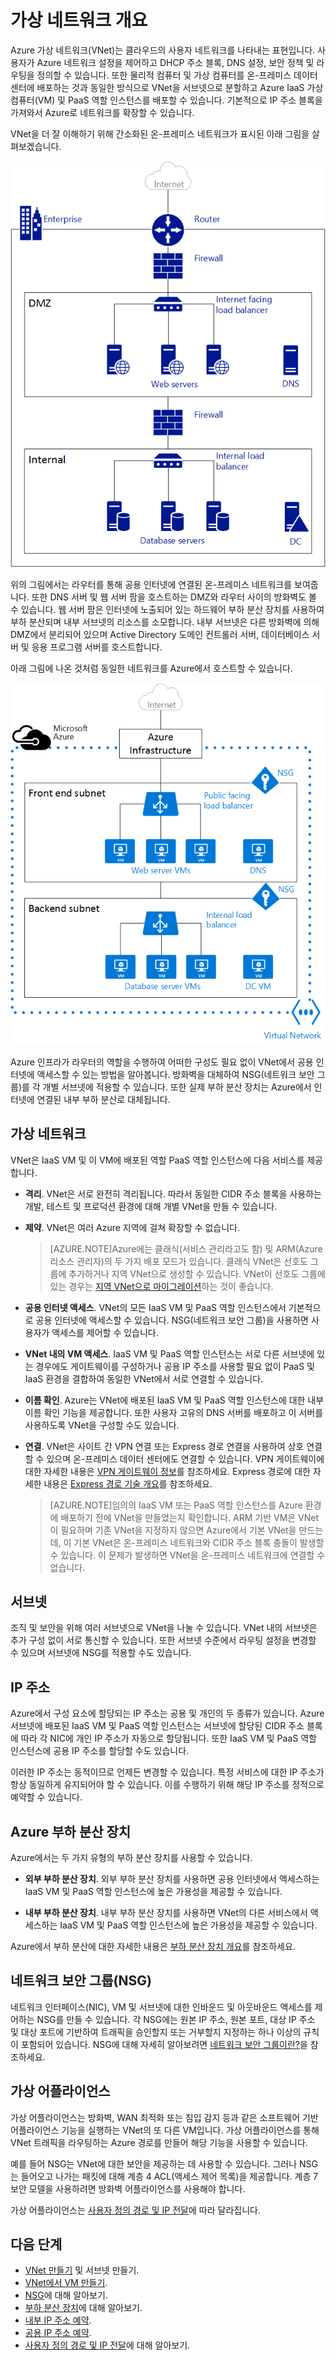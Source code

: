 <properties
   pageTitle="Azure 가상 네트워크(VNet) 개요"
   description="Azure의 가상 네트워크(VNet)에 대해 자세히 알아봅니다."
   services="virtual-network"
   documentationCenter="na"
   authors="telmosampaio"
   manager="carolz"
   editor="tysonn" />
<tags
   ms.service="virtual-network"
   ms.devlang="na"
   ms.topic="article"
   ms.tgt_pltfrm="na"
   ms.workload="infrastructure-services"
   ms.date="08/05/2015"
   ms.author="telmos" />

# 가상 네트워크 개요

Azure 가상 네트워크(VNet)는 클라우드의 사용자 네트워크를 나타내는 표현입니다. 사용자가 Azure 네트워크 설정을 제어하고 DHCP 주소 블록, DNS 설정, 보안 정책 및 라우팅을 정의할 수 있습니다. 또한 물리적 컴퓨터 및 가상 컴퓨터를 온-프레미스 데이터 센터에 배포하는 것과 동일한 방식으로 VNet을 서브넷으로 분할하고 Azure IaaS 가상 컴퓨터(VM) 및 PaaS 역할 인스턴스를 배포할 수 있습니다. 기본적으로 IP 주소 블록을 가져와서 Azure로 네트워크를 확장할 수 있습니다.

VNet을 더 잘 이해하기 위해 간소화된 온-프레미스 네트워크가 표시된 아래 그림을 살펴보겠습니다.

![온-프레미스 네트워크](./media/virtual-networks-overview/figure01.png)

위의 그림에서는 라우터를 통해 공용 인터넷에 연결된 온-프레미스 네트워크를 보여줍니다. 또한 DNS 서버 및 웹 서버 팜을 호스트하는 DMZ와 라우터 사이의 방화벽도 볼 수 있습니다. 웹 서버 팜은 인터넷에 노출되어 있는 하드웨어 부하 분산 장치를 사용하여 부하 분산되며 내부 서브넷의 리소스를 소모합니다. 내부 서브넷은 다른 방화벽에 의해 DMZ에서 분리되어 있으며 Active Directory 도메인 컨트롤러 서버, 데이터베이스 서버 및 응용 프로그램 서버를 호스트합니다.

아래 그림에 나온 것처럼 동일한 네트워크를 Azure에서 호스트할 수 있습니다.

![Azure 가상 네트워크](./media/virtual-networks-overview/figure02.png)

Azure 인프라가 라우터의 역할을 수행하여 어떠한 구성도 필요 없이 VNet에서 공용 인터넷에 액세스할 수 있는 방법을 알아봅니다. 방화벽을 대체하여 NSG(네트워크 보안 그룹)를 각 개별 서브넷에 적용할 수 있습니다. 또한 실제 부하 분산 장치는 Azure에서 인터넷에 연결된 내부 부하 분산로 대체됩니다.

## 가상 네트워크

VNet은 IaaS VM 및 이 VM에 배포된 역할 PaaS 역할 인스턴스에 다음 서비스를 제공합니다.

- **격리**. VNet은 서로 완전히 격리됩니다. 따라서 동일한 CIDR 주소 블록을 사용하는 개발, 테스트 및 프로덕션 환경에 대해 개별 VNet을 만들 수 있습니다.

- **제약**. VNet은 여러 Azure 지역에 걸쳐 확장할 수 없습니다.

    >[AZURE.NOTE]Azure에는 클래식(서비스 관리라고도 함) 및 ARM(Azure 리소스 관리자)의 두 가지 배포 모드가 있습니다. 클래식 VNet은 선호도 그룹에 추가하거나 지역 VNet으로 생성할 수 있습니다. VNet이 선호도 그룹에 있는 경우는 [지역 VNet으로 마이그레이션](./virtual-networks-migrate-to-regional-vnet.md)하는 것이 좋습니다.

- **공용 인터넷 액세스**. VNet의 모든 IaaS VM 및 PaaS 역할 인스턴스에서 기본적으로 공용 인터넷에 액세스할 수 있습니다. NSG(네트워크 보안 그룹)을 사용하면 사용자가 액세스를 제어할 수 있습니다.

- **VNet 내의 VM 액세스**. IaaS VM 및 PaaS 역할 인스턴스는 서로 다른 서브넷에 있는 경우에도 게이트웨이를 구성하거나 공용 IP 주소를 사용할 필요 없이 PaaS 및 IaaS 환경을 결합하여 동일한 VNet에서 서로 연결할 수 있습니다.

- **이름 확인**. Azure는 VNet에 배포된 IaaS VM 및 PaaS 역할 인스턴스에 대한 내부 이름 확인 기능을 제공합니다. 또한 사용자 고유의 DNS 서버를 배포하고 이 서버를 사용하도록 VNet을 구성할 수도 있습니다.

- **연결**. VNet은 사이트 간 VPN 연결 또는 Express 경로 연결을 사용하여 상호 연결할 수 있으며 온-프레미스 데이터 센터에도 연결할 수 있습니다. VPN 게이트웨이에 대한 자세한 내용은 [VPN 게이트웨이 정보](./vpn-gateway-about-vpngateways.md)를 참조하세요. Express 경로에 대한 자세한 내용은 [Express 경로 기술 개요](./expressroute-introduction.md)를 참조하세요.

    >[AZURE.NOTE]임의의 IaaS VM 또는 PaaS 역할 인스턴스를 Azure 환경에 배포하기 전에 VNet을 만들었는지 확인합니다. ARM 기반 VM은 VNet이 필요하며 기존 VNet을 지정하지 않으면 Azure에서 기본 VNet을 만드는데, 이 기본 VNet은 온-프레미스 네트워크와 CIDR 주소 블록 충돌이 발생할 수 있습니다. 이 문제가 발생하면 VNet을 온-프레미스 네트워크에 연결할 수 없습니다.

## 서브넷

조직 및 보안을 위해 여러 서브넷으로 VNet을 나눌 수 있습니다. VNet 내의 서브넷은 추가 구성 없이 서로 통신할 수 있습니다. 또한 서브넷 수준에서 라우팅 설정을 변경할 수 있으며 서브넷에 NSG를 적용할 수도 있습니다.

## IP 주소

Azure에서 구성 요소에 할당되는 IP 주소는 공용 및 개인의 두 종류가 있습니다. Azure 서브넷에 배포된 IaaS VM 및 PaaS 역할 인스턴스는 서브넷에 할당된 CIDR 주소 블록에 따라 각 NIC에 개인 IP 주소가 자동으로 할당됩니다. 또한 IaaS VM 및 PaaS 역할 인스턴스에 공용 IP 주소를 할당할 수도 있습니다.

이러한 IP 주소는 동적이므로 언제든 변경할 수 있습니다. 특정 서비스에 대한 IP 주소가 항상 동일하게 유지되어야 할 수 있습니다. 이를 수행하기 위해 해당 IP 주소를 정적으로 예약할 수 있습니다.

## Azure 부하 분산 장치

Azure에서는 두 가지 유형의 부하 분산 장치를 사용할 수 있습니다.

- **외부 부하 분산 장치**. 외부 부하 분산 장치를 사용하면 공용 인터넷에서 액세스하는 IaaS VM 및 PaaS 역할 인스턴스에 높은 가용성을 제공할 수 있습니다.

- **내부 부하 분산 장치**. 내부 부하 분산 장치를 사용하면 VNet의 다른 서비스에서 액세스하는 IaaS VM 및 PaaS 역할 인스턴스에 높은 가용성을 제공할 수 있습니다.

Azure에서 부하 분산에 대한 자세한 내용은 [부하 분산 장치 개요](../load-balancer-overview.md)를 참조하세요.

## 네트워크 보안 그룹(NSG)

네트워크 인터페이스(NIC), VM 및 서브넷에 대한 인바운드 및 아웃바운드 액세스를 제어하는 NSG를 만들 수 있습니다. 각 NSG에는 원본 IP 주소, 원본 포트, 대상 IP 주소 및 대상 포트에 기반하여 트래픽을 승인할지 또는 거부할지 지정하는 하나 이상의 규칙이 포함되어 있습니다. NSG에 대해 자세히 알아보려면 [네트워크 보안 그룹이란?](../virtual-networks-nsg.md)을 참조하세요.

## 가상 어플라이언스

가상 어플라이언스는 방화벽, WAN 최적화 또는 침입 감지 등과 같은 소프트웨어 기반 어플라이언스 기능을 실행하는 VNet의 또 다른 VM입니다. 가상 어플라이언스를 통해 VNet 트래픽을 라우팅하는 Azure 경로를 만들어 해당 기능을 사용할 수 있습니다.

예를 들어 NSG는 VNet에 대한 보안을 제공하는 데 사용할 수 있습니다. 그러나 NSG는 들어오고 나가는 패킷에 대해 계층 4 ACL(액세스 제어 목록)을 제공합니다. 계층 7 보안 모델을 사용하려면 방화벽 어플라이언스를 사용해야 합니다.

가상 어플라이언스는 [사용자 정의 경로 및 IP 전달](../virtual-networks-udr-overview.md)에 따라 달라집니다.

## 다음 단계

- [VNet 만들기](../virtual-networks-create-a-vnet.md) 및 서브넷 만들기.
- [VNet에서 VM 만들기](../virtual-machines-windows-tutorial.md).
- [NSG](../virtual-networks-nsg.md)에 대해 알아보기.
- [부하 분산 장치](../load-balancer-overview.md)에 대해 알아보기.
- [내부 IP 주소 예약](../virtual-networks-reserved-private-ip.md).
- [공용 IP 주소 예약](../virtual-networks-reserved-public-ip.md).
- [사용자 정의 경로 및 IP 전달](virtual-networks-udr-overview.md)에 대해 알아보기.

<!---HONumber=August15_HO6-->